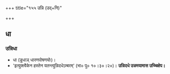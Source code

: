 +++
title="१५५ उन्नि (उद्+नि)"

+++

## धा
### उन्निधा
- धा (डुधाञ् धारणपोषणयोः)।
- 'इत्युक्त्वैकेन हस्तेन यतन्त्युन्निदधेऽम्बरम्' (भा० पु० १०।३०।२०)। **उन्निदधे उन्नमयामास उच्चिक्षेप।**
